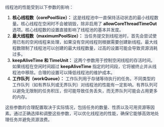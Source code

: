 <font style="color:rgb(55, 65, 81);background-color:rgb(247, 247, 248);">线程池的性能受到以下参数的影响：</font>

1. **<font style="background-color:rgb(247, 247, 248);">核心线程数（corePoolSize）：</font>**<font style="color:rgb(55, 65, 81);background-color:rgb(247, 247, 248);"> 这是线程池中一直保持活动状态的最小线程数量。核心线程在空闲时不会被销毁，除非启用了 </font>**<font style="background-color:rgb(247, 247, 248);">allowCoreThreadTimeOut</font>**<font style="color:rgb(55, 65, 81);background-color:rgb(247, 247, 248);"> 选项。核心线程数的设置直接影响了线程池的基本并发度。</font>
2. **<font style="background-color:rgb(247, 247, 248);">最大线程数（maximumPoolSize）：</font>**<font style="color:rgb(55, 65, 81);background-color:rgb(247, 247, 248);"> 当任务提交到线程池时，首先会尝试使用已有的空闲线程来处理，如果没有空闲线程则根据需要创建新线程。最大线程数限制了线程池可以创建的最大线程数量，过高的设置可能会导致资源消耗过多。</font>
3. **<font style="background-color:rgb(247, 247, 248);">keepAliveTime 和 TimeUnit：</font>**<font style="color:rgb(55, 65, 81);background-color:rgb(247, 247, 248);"> 这两个参数用于控制空闲线程的存活时间。如果线程在空闲时间超过 </font>**<font style="background-color:rgb(247, 247, 248);">keepAliveTime</font>**<font style="color:rgb(55, 65, 81);background-color:rgb(247, 247, 248);"> 指定的时间段，它将被终止并从线程池中移除。合理的设置可以降低线程池的维护成本。</font>
4. **<font style="background-color:rgb(247, 247, 248);">工作队列（workQueue）：</font>**<font style="color:rgb(55, 65, 81);background-color:rgb(247, 247, 248);"> 工作队列用于存储等待执行的任务。不同类型的工作队列（如有界队列或无界队列）对线程池的性能有一定影响。有界队列可以避免无限制的任务积压，但可能导致任务丢失，而无界队列可能会占用更多的内存。</font>

<font style="color:rgb(55, 65, 81);background-color:rgb(247, 247, 248);">这些参数的合理配置取决于实际情况，包括任务的数量、性质以及可用资源等因素。通过正确选择和调整这些参数，可以优化线程池的性能，确保它能够高效地处理任务并避免资源浪费。</font>

